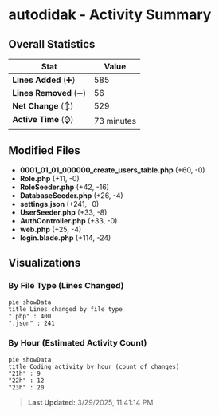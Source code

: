 # autodidak - Activity Summary 

## Overall Statistics

| Stat                   | Value                                                             |
| ---------------------- | ----------------------------------------------------------------- |
| **Lines Added** (➕)   | 585                                          |
| **Lines Removed** (➖) | 56                                        |
| **Net Change** (↕)    | 529                |
| **Active Time** (⌚)   | 73 minutes |


## Modified Files
- **0001_01_01_000000_create_users_table.php** (+60, -0)
- **Role.php** (+11, -0)
- **RoleSeeder.php** (+42, -16)
- **DatabaseSeeder.php** (+26, -4)
- **settings.json** (+241, -0)
- **UserSeeder.php** (+33, -8)
- **AuthController.php** (+33, -0)
- **web.php** (+25, -4)
- **login.blade.php** (+114, -24)

## Visualizations

### By File Type (Lines Changed)

```mermaid
pie showData
title Lines changed by file type
".php" : 400
".json" : 241
```

### By Hour (Estimated Activity Count)

```mermaid
pie showData
title Coding activity by hour (count of changes)
"21h" : 9
"22h" : 12
"23h" : 20
```


> **Last Updated:** 3/29/2025, 11:41:14 PM